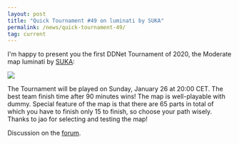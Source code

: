 ```yaml
---
layout: post
title: "Quick Tournament #49 on luminati by SUKA"
permalink: /news/quick-tournament-49/
tag: current
---
```


I'm happy to present you the first DDNet Tournament of 2020, the Moderate map luminati by [SUKA](/mappers/SUKA/):

[<img class="demo" src="/luminati.png" />](//forum.ddnet.tw/viewtopic.php?f=33&t=6897)

The Tournament will be played on Sunday, January 26 at 20:00 CET. The best team finish time after 90 minutes wins! The map is well-playable with dummy. Special feature of the map is that there are 65 parts in total of which you have to finish only 15 to finish, so choose your path wisely. Thanks to jao for selecting and testing the map!

Discussion on the [forum](//forum.ddnet.tw/viewtopic.php?f=33&t=6897).
